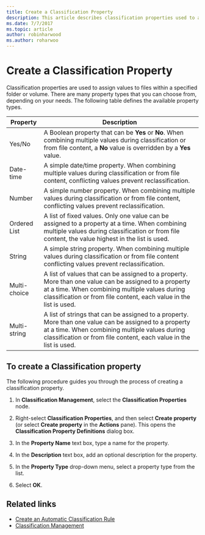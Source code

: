 ```yaml
---
title: Create a Classification Property
description: This article describes classification properties used to assign values to files within a specified folder or volume.
ms.date: 7/7/2017
ms.topic: article
author: robinharwood
ms.author: roharwoo
---
```

# Create a Classification Property



Classification properties are used to assign values to files within a specified folder or volume. There are many property types that you can choose from, depending on your needs. The following table defines the available property types.

|Property | Description |
| --- | --- |
| Yes/No | A Boolean property that can be **Yes** or **No**. When combining multiple values during classification or from file content, a **No** value is overridden by a **Yes** value. |
| Date-time | A simple date/time property. When combining multiple values during classification or from file content, conflicting values prevent reclassification. |
| Number | A simple number property. When combining multiple values during classification or from file content, conflicting values prevent reclassification. |
| Ordered List | A list of fixed values. Only one value can be assigned to a property at a time. When combining multiple values during classification or from file content, the value highest in the list is used. |
| String | A simple string property. When combining multiple values during classification or from file content conflicting values prevent reclassification. |
| Multi-choice | A list of values that can be assigned to a property. More than one value can be assigned to a property at a time. When combining multiple values during classification or from file content, each value in the list is used. |
| Multi-string | A list of strings that can be assigned to a property. More than one value can be assigned to a property at a time. When combining multiple values during classification or from file content, each value in the list is used. |

## To create a Classification property

The following procedure guides you through the process of creating a classification property.

1. In **Classification Management**, select the **Classification Properties** node.

1. Right-select **Classification Properties**, and then select **Create property** (or select **Create property** in the **Actions** pane). This opens the **Classification Property Definitions** dialog box.

1. In the **Property Name** text box, type a name for the property.

1. In the **Description** text box, add an optional description for the property.

1. In the **Property Type** drop-down menu, select a property type from the list.

1. Select **OK**.

## Related links

- [Create an Automatic Classification Rule](create-automatic-classification-rule.md)
- [Classification Management](classification-management.md)
